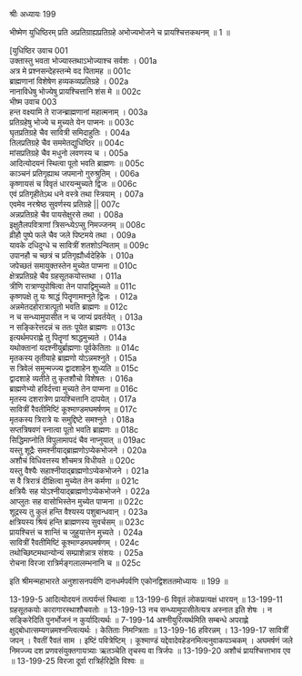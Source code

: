 श्रीः
अध्यायः 199

भीष्मेण युधिष्ठिरम् प्रति अप्रतिग्राह्यप्रतिग्रहे अभोज्यभोजने च प्रायश्चित्तकथनम् ॥ 1 ॥

[युधिष्ठिर उवाच 	001  
उक्तास्तु भवता भोज्यास्तथाऽभोज्याश्च सर्वशः ।	001a  
अत्र मे प्रश्नसन्देहस्तन्मे वद पितामह ॥	001c  
ब्राह्मणानां विशेषेण हव्यकव्यप्रतिग्रहे ।	002a  
नानाविधेषु भोज्येषु प्रायश्चित्तानि शंस मे ॥	002c  
भीष्म उवाच 	003  
हन्त वक्ष्यामि ते राजन्ब्राह्मणानां महात्मनाम् ।	003a  
प्रतिग्रहेषु भोज्ये च मुच्यते येन पाप्मनः ॥	003c  
घृतप्रतिग्रहे चैव सावित्री समिदाहुतिः ।	004a  
तिलप्रतिग्रहे चैव सममेतद्युधिष्ठिर ॥	004c  
मांसप्रतिग्रहे चैव मधुनो लवणस्य च ।	005a  
आदित्योदयनं स्थित्वा पूतो भवति ब्राह्मणः ॥	005c  
काञ्चनं प्रतिगृह्याथ जपमानो गुरुश्रुतिम् ।	006a  
कृष्णायसं च विवृतं धारयन्मुच्यते द्विजः ॥	006c  
एवं प्रतिगृहीतेऽथ धने वस्त्रे तथा स्त्रियाम् ।	007a  
एवमेव नरश्रेष्ठ सुवर्णस्य प्रतिग्रहे ||	007c  
अन्नप्रतिग्रहे चैव पायसेक्षुरसे तथा ।	008a  
इक्षुतैलपवित्राणां त्रिसन्ध्येऽप्सु निमज्जनम् ॥	008c  
व्रीहौ पुष्पे फले चैव जले पिष्टमये तथा ।	009a  
यावके दधिदुग्धे च सावित्रीं शतशोऽन्विताम् ॥	009c  
उपानहौ च च्छत्रं च प्रतिगृह्यौर्ध्वदेहिके ।	010a  
जपेच्छतं समायुक्तस्तेन मुच्येत पाप्मना ॥	010c  
क्षेत्रप्रतिग्रहे चैव ग्रहसूतकयोस्तथा ।	011a  
त्रीणि रात्राण्युपोषित्वा तेन पापाद्विमुच्यते ॥	011c  
कृष्णपक्षे तु यः श्राद्धं पितॄणामश्नुते द्विजः ।	012a  
अन्नमेतदहोरात्रात्पूतो भवति ब्राह्मणः ॥	012c  
न च सन्ध्यामुपासीत न च जाप्यं प्रवर्तयेत् ।	013a  
न सङ्किरेत्तदन्नं च ततः पूयेत ब्राह्मणः ॥	013c  
इत्यर्थमपराह्णे तु पितॄणां श्राद्धमुच्यते ।	014a  
यथोक्तानां यदश्नीयुर्ब्राह्मणाः पूर्वकेतिताः ॥	014c  
मृतकस्य तृतीयाहे ब्राह्मणो योऽन्नमश्नुते ।	015a  
स त्रिवेलं समुन्मज्ज्य द्वादशाहेन शुध्यति ॥	015c  
द्वादशाहे व्यतीते तु कृतशौचो विशेषतः ।	016a  
ब्राह्मणेभ्यो हविर्दत्त्वा मुच्यते तेन पाप्मना ॥	016c  
मृतस्य दशरात्रेण प्रायश्चित्तानि दापयेत् ।	017a  
सावित्रीं रैवतीमिष्टिं कूश्माण्डमघमर्षणम् ॥	017c  
मृतकस्य त्रिरात्रे यः समुद्दिष्टे समश्नुते ।	018a  
सप्तत्रिषवणं स्नात्वा पूतो भवति ब्राह्मणः ॥	018c  
सिद्धिमाप्नोति विपुलामापदं चैव नाप्नुयात् ॥	019ac  
यस्तु शूद्रैः समश्नीयाद्ब्राह्मणोऽप्येकभोजने ।	020a  
अशौचं विधिवत्तस्य शौचमत्र विधीयते ॥	020c  
यस्तु वैश्यैः सहाश्नीयाद्ब्राह्मणोऽप्येकभोजने ।	021a  
स वै त्रिरात्रं दीक्षित्वा मुच्येत तेन कर्मणा ॥	021c  
क्षत्रियैः सह योऽश्नीयाद्ब्राह्मणोऽप्येकभोजने ।	022a  
आप्लुतः सह वासोभिस्तेन मुच्येत पाप्मना ॥	022c  
शूद्रस्य तु कुलं हन्ति वैश्यस्य पशुबान्धवान् ।	023a  
क्षत्रियस्य श्रियं हन्ति ब्राह्मणस्य सुवर्चसम् ॥	023c  
प्रायश्चित्तं च शान्तिं च जुहुयात्तेन मुच्यते ।	024a  
सावित्रीं रैवतीमिष्टिं कूश्माण्डमघमर्षणम् ।	024c  
तथोच्छिष्टमथान्योन्यं सम्प्राशेन्नात्र संशयः ।	025a  
रोचना विरजा रात्रिर्मङ्गलालम्भनानि च ॥ 	025c  

इति श्रीमन्महाभारते अनुशासनपर्वणि दानधर्मपर्वणि एकोनद्विशततमोध्यायः ॥ 199 ॥

13-199-5 आदित्योदयनं तत्पर्यन्तं स्थित्वा ॥ 13-199-6 विवृतं लोकप्रत्यक्षं धारयन् ॥ 13-199-11 ग्रहसूतकयोः कारागारस्थाशौचवतोः ॥ 13-199-13 नच सन्ध्यामुपासीतेत्यत्र अस्नात इति शेषः । न सङ्किरेदिति पुनर्भोजनं न कुर्यादित्यर्थः ॥ 7-199-14 अश्नीयुरित्यर्थमिति सम्बन्धे अपराह्णे क्षुद्बोधात्सम्यगन्नमश्नन्त्वित्यर्थः । केतिताः निमन्त्रिताः ॥ 13-199-16 हविरन्नम् । 13-199-17 सावित्रीं जपन् । रैवतीं रैवतं साम । इष्टिं पवित्रेष्टिम् । कूश्माण्डं यद्देवादेवहेडनमित्यनुवाकपञ्चकम् । अघमर्षणं जले निमज्ज्य दश प्रणवसंयुक्तगायत्र्याः ऋतञ्चेति तृचस्य वा त्रिर्जपः ॥ 13-199-20 अशौचं प्रायश्चित्ताभाव एव ॥ 13-199-25 विरजा दूर्वा रात्रिर्हरिद्रेति विश्वः ॥
